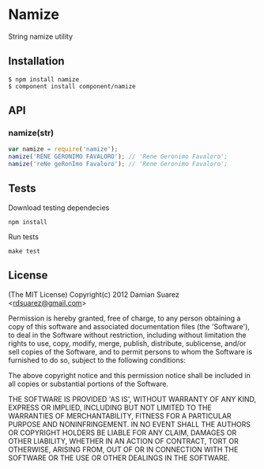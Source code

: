 
# Namize

  String namize utility

## Installation

```
$ npm install namize
$ component install component/namize
```

## API

### namize(str)

```js
var namize = require('namize');
namize('RENE GERONIMO FAVALORO'); // 'Rene Geronimo Favaloro';
namize('reNe geRonImo Favaloro'); // 'Rene Geronimo Favaloro';
```

## Tests

Download testing dependecies

```
npm install
```

Run tests

```
make test
```

## License

(The MIT License)
Copyright(c) 2012 Damian Suarez &lt;rdsuarez@gmail.com&gt;

Permission is hereby granted, free of charge, to any person obtaining
a copy of this software and associated documentation files (the
'Software'), to deal in the Software without restriction, including
without limitation the rights to use, copy, modify, merge, publish,
distribute, sublicense, and/or sell copies of the Software, and to
permit persons to whom the Software is furnished to do so, subject to
the following conditions:

The above copyright notice and this permission notice shall be
included in all copies or substantial portions of the Software.

THE SOFTWARE IS PROVIDED 'AS IS', WITHOUT WARRANTY OF ANY KIND,
EXPRESS OR IMPLIED, INCLUDING BUT NOT LIMITED TO THE WARRANTIES OF
MERCHANTABILITY, FITNESS FOR A PARTICULAR PURPOSE AND NONINFRINGEMENT.
IN NO EVENT SHALL THE AUTHORS OR COPYRIGHT HOLDERS BE LIABLE FOR ANY
CLAIM, DAMAGES OR OTHER LIABILITY, WHETHER IN AN ACTION OF CONTRACT,
TORT OR OTHERWISE, ARISING FROM, OUT OF OR IN CONNECTION WITH THE
SOFTWARE OR THE USE OR OTHER DEALINGS IN THE SOFTWARE.
